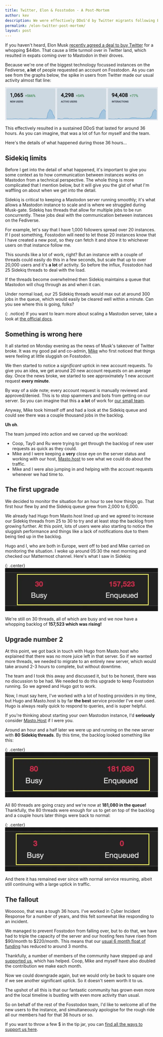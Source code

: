```yaml
---
title: Twitter, Elon & Fosstodon - A Post-Mortem
author: kev
description: We were effectively DDoS'd by Twitter migrants following Elon's purchase of Twitter. Here's what we were doing in the background.
permalink: /elon-twitter-post-mortem/
layout: post
---
```

If you haven't heard, Elon Musk [recently agreed a deal to buy Twitter](https://www.telegraph.co.uk/technology/2022/04/25/elon-musk-buys-twitter-deal-price-takeover-share-price/) for a whopping $44bn. That cause a little turmoil over in Twitter land, which resulted in expats coming over to Mastodon in their droves.

Because we're one of the biggest technology focussed instances on the Fediverse, **a lot** of people requested an account on Fosstodon. As you can see from the graphs below, the spike in users from Twitter made our usual activity almost flat line:

![Fosstodon user stats with spike](/assets/images/fosstodon-user-stats.webp)

This effectively resulted in a sustained DDoS that lasted for around 36 hours. As you can imagine, that was a lot of fun for myself and the team.

Here's the details of what happened during those 36 hours...

## Sidekiq limits
Before I get into the detail of what happened, it's important to give you some context as to how communication between instances works on Mastodon from a technical perspective. The whole thing is more complicated that I mention below, but it will give you the gist of what I'm waffling on about when we get into the detail.

Sidekiq is critical to keeping a Mastodon server running smoothly; it's what allows a Mastodon instance to scale and is where we struggled during Musk-gate. Sidekiq has threads that allow for multiple jobs to be run concurrently. These jobs deal with the communication between instances on the Fediverse.

For example, let's say that I have 1,000 followers spread over 20 instances. If I post something, Fosstodon will need to let those 20 instances know that I have created a new post, so they can fetch it and show it to whichever users on that instance follow me. 

This sounds like a lot of work, right? But an instance with a couple of threads could easily do this in a few seconds, but scale that up to over 20,000 users and it's **a lot** of activity. So before the influx, Fosstodon had 25 Sidekiq threads to deal with the load.

If the threads become overwhelmed then Sidekiq maintains a queue that Mastodon will chug through as and when it can. 

Under normal load, our 25 Sidekiq threads would max out at around 300 jobs in the queue, which would easily be cleared well within a minute. Can you see where this is going, folks?

{: .notice}
If you want to learn more about scaling a Mastodon server, take a look at [the official docs](https://docs.joinmastodon.org/admin/scaling/).

## Something is wrong here
It all started on Monday evening as the news of Musk's takeover of Twitter broke. It was my good pal and co-admin, [Mike](https://fosstodon.org/@mike) who first noticed that things were feeling at little sluggish on Fosstodon.

We then started to notice a *significant* uptick in new account requests. To give you an idea, we get around 20 new account requests on an average day. Once the news broke, we started to see approximately 1 new account request **every minute**.

By way of a side note; every account request is manually reviewed and approved/denied. This is to stop spammers and bots from getting on our server. So you can imagine that this a **a lot** of work for [our small team](/team).

Anyway, Mike took himself off and had a look at the Sidekiq queue and could see there was a couple  thousand jobs in the backlog.

**Uh oh**.

The team jumped into action and we carved up the workload:
* Coop, Tay0 and Ru were trying to get through the backlog of new user requests as quick as they could.
* Mike and I were keeping a **very** close eye on the server status and working with our host, [Masto.host](https://masto.host) to see what we could do about the traffic.
* Mike and I were also jumping in and helping with the account requests whenever we had time to.

## The first upgrade
We decided to monitor the situation for an hour to see how things go. That first hour flew by and the Sidekiq queue grew from 2,000 to 6,000.

We already had Hugo from Masto.host lined up and we agreed to increase our Sidekiq threads from 25 to 30 to try and at least stop the backlog from growing further. At this point, lots of users were also starting to notice the sluggish performance and things like a lack of notifications due to them being tied up in the backlog.

Hugo and I, who are both in Europe, went off to bed and Mike carried on monitoring the situation. I woke up around 05:30 the next morning and checked our Mattermost channel. Here's what I saw in Sidekiq:

{: .center}
![Fosstodon Sidekiq backlog](/assets/images/fosstodon-backlog.webp)

We're still on 30 threads, all of which are busy and we now have a whopping backlog of **157,523 which was rising!**

## Upgrade number 2
At this point, we got back in touch with Hugo from Masto.host who explained that there was no more juice left in that server. So if we wanted more threads, we needed to migrate to an entirely new server, which would take around 2-3 hours to complete, but without downtime.

The team and I took this away and discussed it, but to be honest, there was no discussion to be had. We needed to do this upgrade to keep Fosstodon running. So we agreed and Hugo got to work.

Now, I must say here, I've worked with a lot of hosting providers in my time, but Hugo and Masto.host is by far **the best** service provider I've ever used. Hugo is always really quick to respond to queries, and is super helpful.

If you're thinking about starting your own Mastodon instance, I'd **seriously** consider [Masto.Host](https://masto.host) if I were you.

Around an hour and a half later we were up and running on the new server with **80 Sidekiq threads**. By this time, the backlog looked something like this:

{: .center}
![Fosstodon Sidekiq backlog after upgrade](/assets/images/fosstodon-backlog-upgrade.webp)

All 80 threads are going crazy and we're now at **181,080 in the queue!** Thankfully, the 80 threads were enough for us to get on top of the backlog and a couple hours later things were back to normal:

{: .center}
![Fosstodon Sidekiq backlog complete](/assets/images/fosstodon-backlog-upgrade-complete.webp)

And there it has remained ever since with normal service resuming, albeit still continuing with a large uptick in traffic.

## The fallout
Woooooo, that was a tough 36 hours. I've worked in Cyber Incident Response for a number of years, and this felt somewhat like responding to an incident.

We managed to prevent Fosstodon from falling over, but to do that, we have had to triple the capacity of the server and our hosting fees have risen from $90/month to $220/month. This means that our [usual 6 month float of funding](/longevity-and-fosstodon/) has reduced to around 3 months.

Thankfully, a number of members of the community have stepped up and [supported us](/support), which has helped. Coop, Mike and myself have also doubled the contribution we make each month.

Now we could downgrade again, but we would only be back to square one if we see another significant uptick. So it doesn't seem worth it to us.

The upshot of all this is that our fantastic community has grown even more and the local timeline is bustling with even more activity than usual.

So on behalf of the rest of the Fosstodon team, I'd like to welcome all of the new users to the instance, and simultaneously apologise for the rough ride all our members had for that 36 hours or so.

If you want to throw a few $ in the tip jar, you can [find all the ways to support us here](/support).



